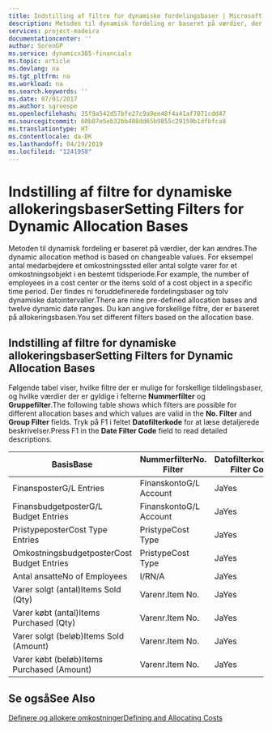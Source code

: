```yaml
---
title: Indstilling af filtre for dynamiske fordelingsbaser | Microsoft Docs
description: Metoden til dynamisk fordeling er baseret på værdier, der kan ændres. For eksempel antal medarbejdere et omkostningssted eller antal solgte varer for et omkostningsobjekt i en bestemt tidsperiode. Der findes ni foruddefinerede fordelingsbaser og tolv dynamiske datointervaller. Du kan angive forskellige filtre, der er baseret på allokeringsbasen.
services: project-madeira
documentationcenter: ''
author: SorenGP
ms.service: dynamics365-financials
ms.topic: article
ms.devlang: na
ms.tgt_pltfrm: na
ms.workload: na
ms.search.keywords: ''
ms.date: 07/01/2017
ms.author: sgroespe
ms.openlocfilehash: 35f9a542d57bfe27c9a9ee48f4a41af7071cdd47
ms.sourcegitcommit: 60b87e5eb32bb408dd65b9855c29159b1dfbfca8
ms.translationtype: HT
ms.contentlocale: da-DK
ms.lasthandoff: 04/29/2019
ms.locfileid: "1241958"
---
```

# <a name="setting-filters-for-dynamic-allocation-bases"></a><span data-ttu-id="5785f-106">Indstilling af filtre for dynamiske allokeringsbaser</span><span class="sxs-lookup"><span data-stu-id="5785f-106">Setting Filters for Dynamic Allocation Bases</span></span>
<span data-ttu-id="5785f-107">Metoden til dynamisk fordeling er baseret på værdier, der kan ændres.</span><span class="sxs-lookup"><span data-stu-id="5785f-107">The dynamic allocation method is based on changeable values.</span></span> <span data-ttu-id="5785f-108">For eksempel antal medarbejdere et omkostningssted eller antal solgte varer for et omkostningsobjekt i en bestemt tidsperiode.</span><span class="sxs-lookup"><span data-stu-id="5785f-108">For example, the number of employees in a cost center or the items sold of a cost object in a specific time period.</span></span> <span data-ttu-id="5785f-109">Der findes ni foruddefinerede fordelingsbaser og tolv dynamiske datointervaller.</span><span class="sxs-lookup"><span data-stu-id="5785f-109">There are nine pre-defined allocation bases and twelve dynamic date ranges.</span></span> <span data-ttu-id="5785f-110">Du kan angive forskellige filtre, der er baseret på allokeringsbasen.</span><span class="sxs-lookup"><span data-stu-id="5785f-110">You set different filters based on the allocation base.</span></span>  

## <a name="setting-filters-for-dynamic-allocation-bases"></a><span data-ttu-id="5785f-111">Indstilling af filtre for dynamiske allokeringsbaser</span><span class="sxs-lookup"><span data-stu-id="5785f-111">Setting Filters for Dynamic Allocation Bases</span></span>  
 <span data-ttu-id="5785f-112">Følgende tabel viser, hvilke filtre der er mulige for forskellige tildelingsbaser, og hvilke værdier der er gyldige i felterne **Nummerfilter** og **Gruppefilter**.</span><span class="sxs-lookup"><span data-stu-id="5785f-112">The following table shows which filters are possible for different allocation bases and which values are valid in the **No. Filter** and **Group Filter** fields.</span></span> <span data-ttu-id="5785f-113">Tryk på F1 i feltet **Datofilterkode** for at læse detaljerede beskrivelser.</span><span class="sxs-lookup"><span data-stu-id="5785f-113">Press F1 in the **Date Filter Code** field to read detailed descriptions.</span></span>  

|<span data-ttu-id="5785f-114">**Basis**</span><span class="sxs-lookup"><span data-stu-id="5785f-114">**Base**</span></span>|<span data-ttu-id="5785f-115">**Nummerfilter**</span><span class="sxs-lookup"><span data-stu-id="5785f-115">**No. Filter**</span></span>|<span data-ttu-id="5785f-116">**Datofilterkode**</span><span class="sxs-lookup"><span data-stu-id="5785f-116">**Date Filter Code**</span></span>|<span data-ttu-id="5785f-117">**Omkostningsstedsfilter**</span><span class="sxs-lookup"><span data-stu-id="5785f-117">**Cost Center Filter**</span></span>|<span data-ttu-id="5785f-118">**Omkostningsemnefilter**</span><span class="sxs-lookup"><span data-stu-id="5785f-118">**Cost Object Filter**</span></span>|<span data-ttu-id="5785f-119">**Gruppefilter**</span><span class="sxs-lookup"><span data-stu-id="5785f-119">**Group Filter**</span></span>|  
|--------------|----------------------------------------|----------------------------------------------|------------------------------------------------|------------------------------------------------|------------------------------------------|  
|<span data-ttu-id="5785f-120">Finansposter</span><span class="sxs-lookup"><span data-stu-id="5785f-120">G/L Entries</span></span>|<span data-ttu-id="5785f-121">Finanskonto</span><span class="sxs-lookup"><span data-stu-id="5785f-121">G/L Account</span></span>|<span data-ttu-id="5785f-122">Ja</span><span class="sxs-lookup"><span data-stu-id="5785f-122">Yes</span></span>|<span data-ttu-id="5785f-123">Ja</span><span class="sxs-lookup"><span data-stu-id="5785f-123">Yes</span></span>|<span data-ttu-id="5785f-124">Ja</span><span class="sxs-lookup"><span data-stu-id="5785f-124">Yes</span></span>|<span data-ttu-id="5785f-125">I/R</span><span class="sxs-lookup"><span data-stu-id="5785f-125">N/A</span></span>|  
|<span data-ttu-id="5785f-126">Finansbudgetposter</span><span class="sxs-lookup"><span data-stu-id="5785f-126">G/L Budget Entries</span></span>|<span data-ttu-id="5785f-127">Finanskonto</span><span class="sxs-lookup"><span data-stu-id="5785f-127">G/L Account</span></span>|<span data-ttu-id="5785f-128">Ja</span><span class="sxs-lookup"><span data-stu-id="5785f-128">Yes</span></span>|<span data-ttu-id="5785f-129">Ja</span><span class="sxs-lookup"><span data-stu-id="5785f-129">Yes</span></span>|<span data-ttu-id="5785f-130">Ja</span><span class="sxs-lookup"><span data-stu-id="5785f-130">Yes</span></span>|<span data-ttu-id="5785f-131">Finansbudgetnavn</span><span class="sxs-lookup"><span data-stu-id="5785f-131">G/L Budget Name</span></span>|  
|<span data-ttu-id="5785f-132">Pristypeposter</span><span class="sxs-lookup"><span data-stu-id="5785f-132">Cost Type Entries</span></span>|<span data-ttu-id="5785f-133">Pristype</span><span class="sxs-lookup"><span data-stu-id="5785f-133">Cost Type</span></span>|<span data-ttu-id="5785f-134">Ja</span><span class="sxs-lookup"><span data-stu-id="5785f-134">Yes</span></span>|<span data-ttu-id="5785f-135">Ja</span><span class="sxs-lookup"><span data-stu-id="5785f-135">Yes</span></span>|<span data-ttu-id="5785f-136">Ja</span><span class="sxs-lookup"><span data-stu-id="5785f-136">Yes</span></span>|<span data-ttu-id="5785f-137">I/R</span><span class="sxs-lookup"><span data-stu-id="5785f-137">N/A</span></span>|  
|<span data-ttu-id="5785f-138">Omkostningsbudgetposter</span><span class="sxs-lookup"><span data-stu-id="5785f-138">Cost Budget Entries</span></span>|<span data-ttu-id="5785f-139">Pristype</span><span class="sxs-lookup"><span data-stu-id="5785f-139">Cost Type</span></span>|<span data-ttu-id="5785f-140">Ja</span><span class="sxs-lookup"><span data-stu-id="5785f-140">Yes</span></span>|<span data-ttu-id="5785f-141">Ja</span><span class="sxs-lookup"><span data-stu-id="5785f-141">Yes</span></span>|<span data-ttu-id="5785f-142">Ja</span><span class="sxs-lookup"><span data-stu-id="5785f-142">Yes</span></span>|<span data-ttu-id="5785f-143">Budgetnavn</span><span class="sxs-lookup"><span data-stu-id="5785f-143">Budget Name</span></span>|  
|<span data-ttu-id="5785f-144">Antal ansatte</span><span class="sxs-lookup"><span data-stu-id="5785f-144">No of Employees</span></span>|<span data-ttu-id="5785f-145">I/R</span><span class="sxs-lookup"><span data-stu-id="5785f-145">N/A</span></span>|<span data-ttu-id="5785f-146">Ja</span><span class="sxs-lookup"><span data-stu-id="5785f-146">Yes</span></span>|<span data-ttu-id="5785f-147">Ja</span><span class="sxs-lookup"><span data-stu-id="5785f-147">Yes</span></span>|<span data-ttu-id="5785f-148">Ja</span><span class="sxs-lookup"><span data-stu-id="5785f-148">Yes</span></span>|<span data-ttu-id="5785f-149">I/R</span><span class="sxs-lookup"><span data-stu-id="5785f-149">N/A</span></span>|  
|<span data-ttu-id="5785f-150">Varer solgt (antal)</span><span class="sxs-lookup"><span data-stu-id="5785f-150">Items Sold (Qty)</span></span>|<span data-ttu-id="5785f-151">Varenr.</span><span class="sxs-lookup"><span data-stu-id="5785f-151">Item No.</span></span>|<span data-ttu-id="5785f-152">Ja</span><span class="sxs-lookup"><span data-stu-id="5785f-152">Yes</span></span>|<span data-ttu-id="5785f-153">Ja</span><span class="sxs-lookup"><span data-stu-id="5785f-153">Yes</span></span>|<span data-ttu-id="5785f-154">Ja</span><span class="sxs-lookup"><span data-stu-id="5785f-154">Yes</span></span>|<span data-ttu-id="5785f-155">Varebogføringsgruppe</span><span class="sxs-lookup"><span data-stu-id="5785f-155">Inventory Posting Group</span></span>|  
|<span data-ttu-id="5785f-156">Varer købt (antal)</span><span class="sxs-lookup"><span data-stu-id="5785f-156">Items Purchased (Qty)</span></span>|<span data-ttu-id="5785f-157">Varenr.</span><span class="sxs-lookup"><span data-stu-id="5785f-157">Item No.</span></span>|<span data-ttu-id="5785f-158">Ja</span><span class="sxs-lookup"><span data-stu-id="5785f-158">Yes</span></span>|<span data-ttu-id="5785f-159">Ja</span><span class="sxs-lookup"><span data-stu-id="5785f-159">Yes</span></span>|<span data-ttu-id="5785f-160">Ja</span><span class="sxs-lookup"><span data-stu-id="5785f-160">Yes</span></span>|<span data-ttu-id="5785f-161">Varebogføringsgruppe</span><span class="sxs-lookup"><span data-stu-id="5785f-161">Inventory Posting Group</span></span>|  
|<span data-ttu-id="5785f-162">Varer solgt (beløb)</span><span class="sxs-lookup"><span data-stu-id="5785f-162">Items Sold (Amount)</span></span>|<span data-ttu-id="5785f-163">Varenr.</span><span class="sxs-lookup"><span data-stu-id="5785f-163">Item No.</span></span>|<span data-ttu-id="5785f-164">Ja</span><span class="sxs-lookup"><span data-stu-id="5785f-164">Yes</span></span>|<span data-ttu-id="5785f-165">Ja</span><span class="sxs-lookup"><span data-stu-id="5785f-165">Yes</span></span>|<span data-ttu-id="5785f-166">Ja</span><span class="sxs-lookup"><span data-stu-id="5785f-166">Yes</span></span>|<span data-ttu-id="5785f-167">Varebogføringsgruppe</span><span class="sxs-lookup"><span data-stu-id="5785f-167">Inventory Posting Group</span></span>|  
|<span data-ttu-id="5785f-168">Varer købt (beløb)</span><span class="sxs-lookup"><span data-stu-id="5785f-168">Items Purchased (Amount)</span></span>|<span data-ttu-id="5785f-169">Varenr.</span><span class="sxs-lookup"><span data-stu-id="5785f-169">Item No.</span></span>|<span data-ttu-id="5785f-170">Ja</span><span class="sxs-lookup"><span data-stu-id="5785f-170">Yes</span></span>|<span data-ttu-id="5785f-171">Ja</span><span class="sxs-lookup"><span data-stu-id="5785f-171">Yes</span></span>|<span data-ttu-id="5785f-172">Ja</span><span class="sxs-lookup"><span data-stu-id="5785f-172">Yes</span></span>|<span data-ttu-id="5785f-173">Varebogføringsgruppe</span><span class="sxs-lookup"><span data-stu-id="5785f-173">Inventory Posting Group</span></span>|  

## <a name="see-also"></a><span data-ttu-id="5785f-174">Se også</span><span class="sxs-lookup"><span data-stu-id="5785f-174">See Also</span></span>  
[<span data-ttu-id="5785f-175">Definere og allokere omkostninger</span><span class="sxs-lookup"><span data-stu-id="5785f-175">Defining and Allocating Costs</span></span>](finance-define-and-allocate-costs.md)
